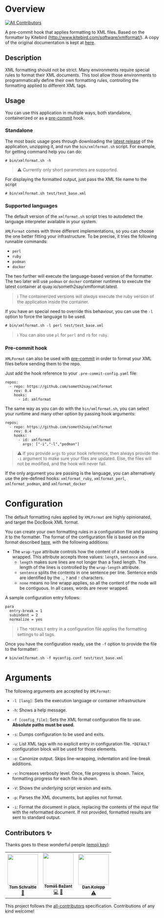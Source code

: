 # Overview
<!-- ALL-CONTRIBUTORS-BADGE:START - Do not remove or modify this section -->
[![All Contributors](https://img.shields.io/badge/all_contributors-3-orange.svg?style=flat-square)](#contributors-)
<!-- ALL-CONTRIBUTORS-BADGE:END -->
A pre-commit hook that applies formatting to XML files.
Based on the formatter by Kitebird (http://www.kitebird.com/software/xmlformat/).
A copy of the original documentation is kept at [here](https://github.com/someth2say/xmlformat/blob/master/The%20xmlformat%20XML%20Document%20Formatter.html).

## Description
XML formatting should not be strict.
Many environments require special rules to format their XML documents.
This tool allow those environments to programmatically define their own formatting rules, controlling the formatting applied to different XML tags.


## Usage
You can use this application in multiple ways, both standalone, containerized or as a [pre-commit](https://pre-commit.com/) hook.

### Standalone
The most basic usage goes through downloading the [latest release](https://github.com/someth2say/xmlformat/releases) of the application, unzipping it, and run the `bin/xmlformat.sh` script.
For example, for getting command help you can do:

```
# bin/xmlformat.sh -h
```

> :warning: Currently only short parameters are supported.

For displaying the formatted output, just pass the XML file name to the script

```
# bin/xmlformat.sh test/test_base.xml
```

### Supported languages
The default version of the `xmlformat.sh` script tries to autodetect the language interpreter available in your system.

`XMLFormat` comes with three different implementations, so you can choose the one better fitting your infrastructure.
To be precise, it tries the following runnable commands:
* `perl`
* `ruby`
* `podman`
* `docker`

The two further will execute the language-based version of the formatter. The two later will use `podman` or `docker` container runtimes to execute the latest container at quay.io/someth2say/xmlformat:latest. 

> :information_source: The containerized versions will *always* execute the ruby version of the application inside the container.

If you have an special need to override this behaviour, you can use the `-l` option to force the language to be used.

```
# bin/xmlformat.sh -l perl test/test_base.xml
```

> :information_source: You can also use `pl` for `perl` and `rb` for `ruby`.

### Pre-commit hook
`XMLFormat` can also be used with [pre-commit](https://pre-commit.com/) in order to format your XML files before sending them to the repo.

Just add the hook reference to your `.pre-commit-config.yaml` file:

```
repos:
  - repo: https://github.com/someth2say/xmlformat
    rev: 0.4
    hooks:
      - id: xmlformat
```
The same way as you can do with the `bin/xmlformat.sh`, you can select your runtime and many other option by passing hook arguments:

```
repos:
  - repo: https://github.com/someth2say/xmlformat
    rev: 0.4
    hooks:
      - id: xmlformat
        args: ["-i","-l","podman"]

```
> :warning: If you provide `args` to your hook reference, then always provide the `-i` argument to make sure your files are updated. Else, the files will not be modified, and the hook will never fail.

If the only argument you are passing is the language, you can alternatively use the pre-defined hooks: `xmlformat_ruby`, `xmlformat_perl`, `xmlformat_podman`, and `xmlformat_docker`

# Configuration
The default formatting rules applied by `XMLFormat` are highly opinionated, and target the DocBook XML format.

You can create your own formatting rules in a configuration file and passing it to the formatter. The format of the configuration file is based on the format described [here](https://github.com/someth2say/xmlformat/blob/master/The%20xmlformat%20XML%20Document%20Formatter.html), with the following additions:

* The `wrap-type` attribute controls how the content of a text node is wrapped. This attribute accepts three values: `length`, `sentence` and `none`.
    * `length` makes sure lines are not longer than a fixed length. The length of the lines is controlled by the `wrap-length` attribute.
    * `sentence` splits the contents in one sentence per line. Sentence ends are identified by the `.`, `?` and `!` characters.
    * `none` means no line wrapp applies, so all the content of the node will be contiguous.
  In all cases, words are never wrapped.

A sample configuration entry follows:
```
para
  entry-break = 1
  subindent = 2
  normalize = yes
```

> :information_source: The `*DEFAULT` entry in a configuration file applies the formatting settings to all tags.

Once you have the configuration ready, use the `-f` option to provide the file to the formatter:


```
# bin/xmlformat.sh -f myconfig.conf test/test_base.xml
```


# Arguments
The following arguments are accepted by `XMLFormat`:
* `-l [lang]`: Sets the execution language or container infrastructure

* `-h`: Shows a help message.

* `-f [config_file]`: Sets the XML format configuration file to use.
**Absolute paths must be used.**

* `-s`: Dumps configuration to be used and exits.

* `-u`: List XML tags with no explicit entry in configuration file. `*DEFAULT` configuration block will be used for those elements.

* `-o`: Canonize output. Skips line-wrapping, indentation and line-break additions.

* `-v`: Increases verbosity level. Once, file progress is shown. Twice, formatting progress for each file is shown.

* `-V`: Shows the *underlying* script version and exits.

* `-p`: Parses the XML documents, but applies not format.

* `-i`: Format the document in place, replacing the contents of the input file with the reformatted document. If not provided, formatted results are sent to standard output.

## Contributors ✨

Thanks goes to these wonderful people ([emoji key](https://allcontributors.org/docs/en/emoji-key)):

<!-- ALL-CONTRIBUTORS-LIST:START - Do not remove or modify this section -->
<!-- prettier-ignore-start -->
<!-- markdownlint-disable -->
<table>
  <tr>
    <td align="center"><a href="https://github.com/tomschr"><img src="https://avatars.githubusercontent.com/u/1312925?v=4?s=100" width="100px;" alt=""/><br /><sub><b>Tom Schraitle</b></sub></a><br /><a href="#maintenance-tomschr" title="Maintenance">🚧</a></td>
    <td align="center"><a href="https://github.com/tbazant"><img src="https://avatars.githubusercontent.com/u/2240174?v=4?s=100" width="100px;" alt=""/><br /><sub><b>Tomáš Bažant</b></sub></a><br /><a href="https://github.com/someth2say/xmlformat/commits?author=tbazant" title="Code">💻</a> <a href="#design-tbazant" title="Design">🎨</a></td>
    <td align="center"><a href="https://github.com/dkolepp"><img src="https://avatars.githubusercontent.com/u/10145457?v=4?s=100" width="100px;" alt=""/><br /><sub><b>Dan Kolepp</b></sub></a><br /><a href="https://github.com/someth2say/xmlformat/commits?author=dkolepp" title="Tests">⚠️</a></td>
  </tr>
</table>

<!-- markdownlint-restore -->
<!-- prettier-ignore-end -->

<!-- ALL-CONTRIBUTORS-LIST:END -->

This project follows the [all-contributors](https://github.com/all-contributors/all-contributors) specification. Contributions of any kind welcome!